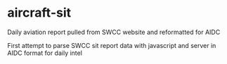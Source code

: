 # aircraft-sit
Daily aviation report pulled from SWCC website and reformatted for AIDC

First attempt to parse SWCC sit report data with javascript and server in AIDC format for daily intel
